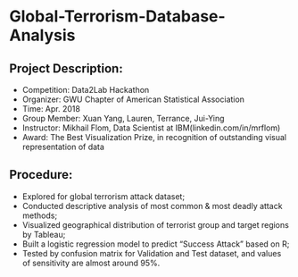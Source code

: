 # Global-Terrorism-Database-Analysis

## Project Description:
* Competition: Data2Lab Hackathon
* Organizer: GWU Chapter of American Statistical Association
* Time: Apr. 2018
* Group Member: Xuan Yang, Lauren, Terrance, Jui-Ying 
* Instructor: Mikhail Flom, Data Scientist at IBM(linkedin.com/in/mrflom)
* Award: The Best Visualization Prize, in recognition of outstanding visual representation of data

## Procedure:
* Explored for global terrorism attack dataset; 
* Conducted descriptive analysis of most common & most deadly attack methods; 
* Visualized geographical distribution of terrorist group and target regions by Tableau; 
* Built a logistic regression model to predict “Success Attack” based on R; 
* Tested by confusion matrix for Validation and Test dataset, and values of sensitivity are almost around 95%.

